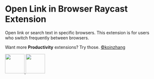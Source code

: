 # Open Link in Browser Raycast Extension

Open link or search text in specific browsers.
This extension is for users who switch frequently between browsers.

Want more **Productivity** extensions? Try those. [©koinzhang](https://www.raycast.com/koinzhang)

<a title="Install Copy Path Raycast Extension" href="https://www.raycast.com/koinzhang/copy-path#install">
<img height="64" style="height: 64px" src="https://assets.raycast.com/koinzhang/copy-path/install_button@2x.png" alt="">
</a><a title="Install Open Path Raycast Extension" href="https://www.raycast.com/koinzhang/open-path#install">
<img height="64" style="height: 64px" src="https://assets.raycast.com/koinzhang/open-path/install_button@2x.png" alt="">
</a>
